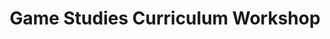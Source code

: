 ---
layout: default
category: session
id: game-studies-curriculum-workshop
title: Game Studies Curriculum Workshop
permalink: /schedule#game-studies-curriculum-workshop

day: Friday
time: 8&colon;00pm - 9&colon;00pm
timeorder: 5
room: Main Space

talks:
  - An Education of One's Own&colon; Bringing Intersectional Discussion to Games Education
---